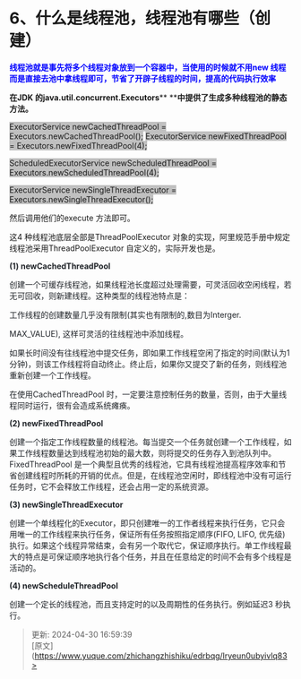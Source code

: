 # 6、什么是线程池，线程池有哪些（创建）

**<font style="color:rgb(0,0,255);">线程池就是事先将多个线程对象放到一个容器中，当使用的时候就不用new 线程而是直接去池中拿线程即可，节省了开辟子线程的时间，提高的代码执行效率</font>**

**在****JDK**** ****的****java.util.concurrent.Executors**** ****中提供了生成多种线程池的静态方法。**

<font style="background-color:rgb(192,192,192);">ExecutorService newCachedThreadPool = Executors.newCachedThreadPool();</font> <font style="background-color:rgb(192,192,192);">ExecutorService</font><font style="background-color:rgb(192,192,192);"> </font><font style="background-color:rgb(192,192,192);">newFixedThreadPool</font><font style="background-color:rgb(192,192,192);"> </font><font style="background-color:rgb(192,192,192);">=</font><font style="background-color:rgb(192,192,192);"> </font><font style="background-color:rgb(192,192,192);">Executors.newFixedThreadPool(4);</font>

<font style="background-color:rgb(192,192,192);">ScheduledExecutorService newScheduledThreadPool =</font> <font style="background-color:rgb(192,192,192);">Executors.newScheduledThreadPool(4);</font>

<font style="background-color:rgb(192,192,192);">ExecutorService</font><font style="background-color:rgb(192,192,192);"> </font><font style="background-color:rgb(192,192,192);">newSingleThreadExecutor</font><font style="background-color:rgb(192,192,192);"> </font><font style="background-color:rgb(192,192,192);">=</font><font style="background-color:rgb(192,192,192);"> </font><font style="background-color:rgb(192,192,192);">Executors.newSingleThreadExecutor();</font>



然后调用他们的execute 方法即可。

这4 种线程池底层全部是ThreadPoolExecutor 对象的实现，阿里规范手册中规定线程池采用ThreadPoolExecutor 自定义的，实际开发也是。

**<font style="color:rgb(32,36,41);">(1)</font>****<font style="color:rgb(32,36,41);"> </font>****<font style="color:rgb(32,36,41);">newCachedThreadPool</font>**

<font style="color:rgb(32,36,41);">创建一个可缓存线程池，如果线程池长度超过处理需要，可灵活回收空闲线程，若</font><font style="color:rgb(32,36,41);">无可回收，则新建线程。这种类型的线程池特点是：</font>

<font style="color:rgb(32,36,41);">工作线程的创建数量几乎没有限制</font><font style="color:rgb(32,36,41);">(</font><font style="color:rgb(32,36,41);">其实也有限制的</font><font style="color:rgb(32,36,41);">,</font><font style="color:rgb(32,36,41);">数目为</font><font style="color:rgb(32,36,41);">Interger.</font>

<font style="color:rgb(32,36,41);">MAX_VALUE)</font><font style="color:rgb(32,36,41);">, </font><font style="color:rgb(32,36,41);">这样可灵活的往线程池中添加线程。</font>



<font style="color:rgb(32,36,41);">如果长时间没有往线程池中提交任务，即如果工作线程空闲了指定的时间</font><font style="color:rgb(32,36,41);">(</font><font style="color:rgb(32,36,41);">默认为</font><font style="color:rgb(32,36,41);">1</font><font style="color:rgb(32,36,41);"> </font><font style="color:rgb(32,36,41);">分钟</font><font style="color:rgb(32,36,41);">)</font><font style="color:rgb(32,36,41);">，则该工作线程将自动终止。终止后，如果你又提交了新的任务，则线程</font><font style="color:rgb(32,36,41);">池重新创建一个工作线程。</font>



<font style="color:rgb(32,36,41);">在使用</font><font style="color:rgb(32,36,41);">CachedThreadPool</font><font style="color:rgb(32,36,41);"> </font><font style="color:rgb(32,36,41);">时，一定要注意控制任务的数量，否则，由于大量线程</font><font style="color:rgb(32,36,41);">同时运行，很有会造成系统瘫痪。</font>

**<font style="color:rgb(32,36,41);">(2)</font>****<font style="color:rgb(32,36,41);"> </font>****<font style="color:rgb(32,36,41);">newFixedThreadPool</font>**

<font style="color:rgb(32,36,41);">创建一个指定工作线程数量的线程池。每当提交一个任务就创建一个工作线程，如</font><font style="color:rgb(32,36,41);">果工作线程数量达到线程池初始的最大数，则将提交的任务存入到池队列中。</font><font style="color:rgb(32,36,41);">FixedThreadPool</font><font style="color:rgb(32,36,41);"> </font><font style="color:rgb(32,36,41);">是一个典型且优秀的线程池，它具有线程池提高程序效率和节省创建线程时所耗的开销的优点。但是，在线程池空闲时，即线程池中没有可运行任</font><font style="color:rgb(32,36,41);">务时，它不会释放工作线程，还会占用一定的系统资源。</font>

**<font style="color:rgb(32,36,41);">(3)</font>****<font style="color:rgb(32,36,41);"> </font>****<font style="color:rgb(32,36,41);">newSingleThreadExecutor</font>**

<font style="color:rgb(32,36,41);">创建一个单线程化的</font><font style="color:rgb(32,36,41);">Executor</font><font style="color:rgb(32,36,41);">，即只创建唯一的工作者线程来执行任务，它只会用唯一的工作线程来执行任务，保证所有任务按照指定顺序</font><font style="color:rgb(32,36,41);">(FIFO</font><font style="color:rgb(32,36,41);">, </font><font style="color:rgb(32,36,41);">LIFO</font><font style="color:rgb(32,36,41);">, </font><font style="color:rgb(32,36,41);">优先级</font><font style="color:rgb(32,36,41);">)</font><font style="color:rgb(32,36,41);"> </font><font style="color:rgb(32,36,41);">执行。如果这个线程异常结束，会有另一个取代它，保证顺序执行。单工作线程最大的特点是可保证顺序地执行各个任务，并且在任意给定的时间不会有多个线程是</font><font style="color:rgb(32,36,41);">活动的。</font>

**<font style="color:rgb(32,36,41);">(4)</font>****<font style="color:rgb(32,36,41);"> </font>****<font style="color:rgb(32,36,41);">newScheduleThreadPool</font>**

<font style="color:rgb(32,36,41);">创建一个定长的线程池，而且支持定时的以及周期性的任务执行。例如延迟3 秒执行。</font>



> 更新: 2024-04-30 16:59:39  
> [原文](https://www.yuque.com/zhichangzhishiku/edrbqg/lryeun0ubyivlq83>